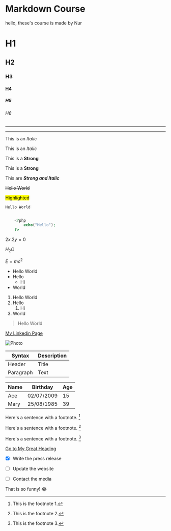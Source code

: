 # Markdown Course
hello, these's course is made by Nur


<!-- Comment -->

<!-- Heading -->
# H1
## H2
### H3
#### H4
##### H5
###### H6

<!--  How to make a line? -->
___
---

<!-- Italic  -->
This is an *Italic*

This is an _Italic_

<!-- Strong (Bold) -->
This is a **Strong**

This is a __Strong__

<!-- Strong & Italic -->
This are ***Strong and Italic***

<!-- Strikethrough -->
~~Hello World~~

<!-- Highlight -->
<mark>Highlighted</mark>

<!-- Line of  Code -->
`Hello World`

<!-- Block Of Code -->
```php

	<?php 
		echo("Hello");
	?>

```

<!-- Line of Eqoations -->
$2x.2y=0$

<!-- Subscript -->
$H_2O$


<!--Superscript-->
$E=mc^2$

<!--  Ordering -->
- Hello World
- Hello
	- Hi
- World 

1. Hello World
2. Hello
	1. Hi
3. World

<!-- Quote -->
> Hello World

<!--  Link  -->
[My Linkedin Page](https://www.linkedin.com/in/nuruddin-hossam-047912317/)

<!-- Images -->
![Photo](https://www.guillenphoto.com/data/blog/2016/001-chronique-pourquoi-faire-de-la-photo-I/images/amar-guillen-photographiing-death-valley.jpg)


<!-- Table -->
| Syntax    | Description |     
| --------- | ----------- | 
| Header    | Title       |    
| Paragraph | Text        |   


| Name     | Birthday   | Age |
| -------- | ---------- | --- |
| Ace      | 02/07/2009 | 15  |
| Mary     | 25/08/1985 | 39  |

<!-- Footnote -->
Here's a sentence with a footnote. [^1]
[^1]: This is the footnote 1.

Here's a sentence with a footnote. [^2]
[^2]: This is the footnote 2.

Here's a sentence with a footnote. [^3]
[^3]: This is the footnote 3.

<!-- Heading ID -->

[Go to My Great Heading](#h1)
<!-- In Obsidian: [[#hello world]] -->


<!-- Task List	-->
- [x] Write the press release
- [ ] Update the website
- [ ] Contact the media


<!-- Emoji -->
That is so funny! :joy:
